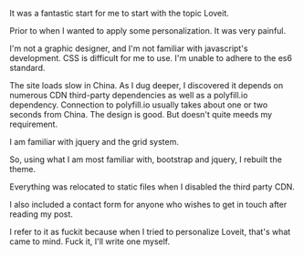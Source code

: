 It was a fantastic start for me to start with the topic Loveit.

Prior to when I wanted to apply some personalization. It was very painful.

I'm not a graphic designer, and I'm not familiar with javascript's development. CSS is difficult for me to use. I'm unable to adhere to the es6 standard.

The site loads slow in China. As I dug deeper, I discovered it depends on numerous CDN third-party dependencies as well as a polyfill.io dependency. Connection to polyfill.io usually takes about one or two seconds from China. The design is good. But doesn't quite meeds my requirement. 

I am familiar with jquery and the grid system.

So, using what I am most familiar with, bootstrap and jquery, I rebuilt the theme.

Everything was relocated to static files when I disabled the third party CDN.

I also included a contact form for anyone who wishes to get in touch after reading my post.

I refer to it as fuckit because when I tried to personalize Loveit, that's what came to mind. Fuck it, I'll write one myself.
